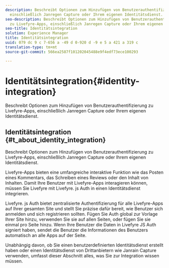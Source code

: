 ```yaml
---
description: Beschreibt Optionen zum Hinzufügen von Benutzerauthentifizierung zu Livefyre-Apps,
  einschließlich Janregen Capture oder Ihrem eigenen Identitätsdienst.
seo-description: Beschreibt Optionen zum Hinzufügen von Benutzerauthentifizierung
  zu Livefyre-Apps, einschließlich Janregen Capture oder Ihrem eigenen Identitätsdienst.
seo-title: Identitätsintegration
solution: Experience Manager
title: Identitätsintegration
uuid: 079 dc 9 c 7-656 a -49 d 0-920 d -9 e 5 a 421 a 319 c
translation-type: tm+mt
source-git-commit: 566ea2587f101202045488e9f4edf73ece100293

---
```



# Identitätsintegration{#identity-integration}

Beschreibt Optionen zum Hinzufügen von Benutzerauthentifizierung zu Livefyre-Apps, einschließlich Janregen Capture oder Ihrem eigenen Identitätsdienst.

## Identitätsintegration {#t_about_identity_integration}

Beschreibt Optionen zum Hinzufügen von Benutzerauthentifizierung zu Livefyre-Apps, einschließlich Janregen Capture oder Ihrem eigenen Identitätsdienst.

Livefyre-Apps bieten eine umfangreiche interaktive Funktion wie das Posten eines Kommentars, das Schreiben eines Reviews oder den Inhalt von Inhalten. Damit Ihre Benutzer mit Livefyre-Apps interagieren können, müssen Sie Livefyre mit Livefyre. js Auth in einen Identitätsdienst integrieren.

Livefyre. js Auth bietet zentralisierte Authentifizierung für alle Livefyre-Apps auf Ihrer gesamten Site und stellt Sie präzise dafür bereit, wie Benutzer sich anmelden und sich registrieren sollten. Fügen Sie Auth global zur Vorlage Ihrer Site hinzu, verwenden Sie sie auf allen Seiten, oder fügen Sie sie einmal pro Seite hinzu. Wenn Ihre Benutzer die Daten in Livefyre JS Auth signiert haben, sendet die Benutzer die Informationen des Benutzers automatisch an alle Apps auf der Seite.

Unabhängig davon, ob Sie einen benutzerdefinierten Identitätsdienst erstellt haben oder einen Identitätsdienst von Drittanbietern wie Janrain Capture verwenden, umfasst dieser Abschnitt alles, was Sie zur Integration wissen müssen.
